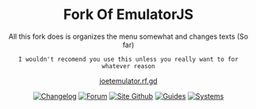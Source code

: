 <div align="center">

  # Fork Of EmulatorJS
  All this fork does is organizes the menu somewhat and changes texts (So far)

  `I wouldn't recomend you use this unless you really want to for whatever reason`
  
  [joetemulator.rf.gd](https://joetemulator.rf.gd)

  [![Changelog](https://img.shields.io/badge/Changelog-4CAF50?style=for-the-badge)](https://github.com/joethun/joetemulator/wiki/Changelog)
  [![Forum](https://img.shields.io/badge/Forum-E91E63?style=for-the-badge)](https://github.com/joethun/joetemulator/discussions)
  [![Site Github](https://img.shields.io/badge/Site_Github-000000?style=for-the-badge)](https://github.com/joethun/joetemulator)
  [![Guides](https://img.shields.io/badge/Guides-607D8B?style=for-the-badge)](https://github.com/joethun/joetemulator/wiki/Guides)
  [![Systems](https://img.shields.io/badge/Systems-9C27B0?style=for-the-badge)](https://github.com/joethun/joetemulator/wiki/Supported-Systems)  

</div>
